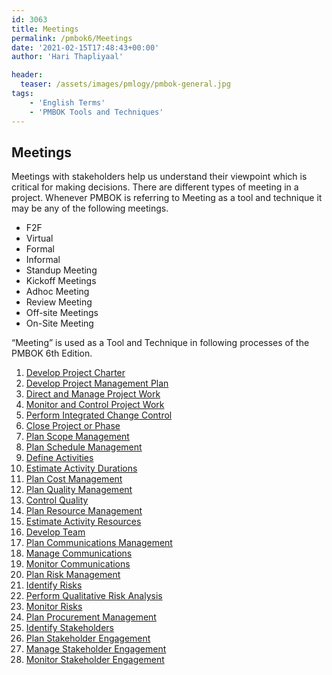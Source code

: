 ```yaml
---
id: 3063   
title: Meetings
permalink: /pmbok6/Meetings
date: '2021-02-15T17:48:43+00:00'
author: 'Hari Thapliyaal'

header:
  teaser: /assets/images/pmlogy/pmbok-general.jpg
tags:
    - 'English Terms'
    - 'PMBOK Tools and Techniques'
---
```


## Meetings

Meetings with stakeholders help us understand their viewpoint which is critical for making decisions. There are different types of meeting in a project. Whenever PMBOK is referring to Meeting as a tool and technique it may be any of the following meetings.

- F2F
- Virtual
- Formal
- Informal
- Standup Meeting
- Kickoff Meetings
- Adhoc Meeting
- Review Meeting
- Off-site Meetings
- On-Site Meeting

“Meeting” is used as a Tool and Technique in following processes of the PMBOK 6th Edition.

1. [Develop Project Charter](/pmbok6/develop-project-charter)
2. [Develop Project Management Plan](/pmbok6/develop-project-management-plan)
3. [Direct and Manage Project Work](/pmbok6/direct-and-manage-project-work)
4. [Monitor and Control Project Work](/pmbok6/monitor-and-control-project-work)
5. [Perform Integrated Change Control](/pmbok6/perform-integrated-change-control)
6. [Close Project or Phase](/pmbok6/close-project-or-phase)
7. [Plan Scope Management](/pmbok6/plan-scope-management)
8. [Plan Schedule Management](/pmbok6/plan-schedule-management)
9. [Define Activities](/pmbok6/define-activities)
10. [Estimate Activity Durations](/pmbok6/estimate-activity-durations)
11. [Plan Cost Management](/pmbok6/plan-cost-management)
12. [Plan Quality Management](/pmbok6/plan-quality-management)
13. [Control Quality](/pmbok6/control-quality)
14. [Plan Resource Management](/pmbok6/plan-resource-management)
15. [Estimate Activity Resources](/pmbok6/estimate-activity-resources)
16. [Develop Team](/pmbok6/develop-team)
17. [Plan Communications Management](/pmbok6/plan-communications-management)
18. [Manage Communications](/pmbok6/manage-communications)
19. [Monitor Communications](/pmbok6/monitor-communications)
20. [Plan Risk Management](/pmbok6/plan-risk-management)
21. [Identify Risks](/pmbok6/identify-risks)
22. [Perform Qualitative Risk Analysis](/pmbok6/perform-qualitative-risk-analysis)
23. [Monitor Risks](/pmbok6/monitor-risks)
24. [Plan Procurement Management](/pmbok6/plan-procurement-management)
25. [Identify Stakeholders](/pmbok6/identify-stakeholders)
26. [Plan Stakeholder Engagement](/pmbok6/plan-stakeholder-engagement)
27. [Manage Stakeholder Engagement](/pmbok6/manage-stakeholder-engagement)
28. [Monitor Stakeholder Engagement](/pmbok6/monitor-stakeholder-engagement)